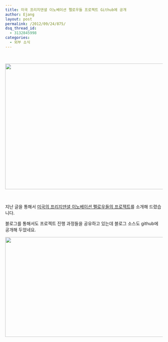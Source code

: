 ```yaml
---
title: 미국 프리지덴셜 이노베이션 펠로우들 프로젝트 Github에 공개
author: Ejang
layout: post
permalink: /2012/09/24/875/
dsq_thread_id:
  - 3132845998
categories:
  - 외부 소식
---
```

&nbsp;

<a href="https://github.com/presidential-innovation-fellows" target="_blank"><img class="alignnone  wp-image-876" title="스크린샷 2012-09-24 오전 12.50.46" src="http://codenamu.org/wp-content/uploads/2012/09/스크린샷-2012-09-24-오전-12.50.46.png" alt="" width="591" height="403" /></a>

&nbsp;

지난 글을 통해서 <a href="http://codenamu.org/822" target="_blank">미국의 프리지덴셜 이노베이션 펠로우들의 프로젝트</a>를 소개해 드렸습니다.

블로그를 통해서도 프로젝트 진행 과정들을 공유하고 있는데 블로그 소스도 github에 공개해 두었네요.

<a href="http://presidential-innovation-fellows.github.com/mygov/" target="_blank"><img class="alignnone  wp-image-877" title="스크린샷 2012-09-24 오전 12.57.08" src="http://codenamu.org/wp-content/uploads/2012/09/스크린샷-2012-09-24-오전-12.57.08.png" alt="" width="577" height="320" /></a>